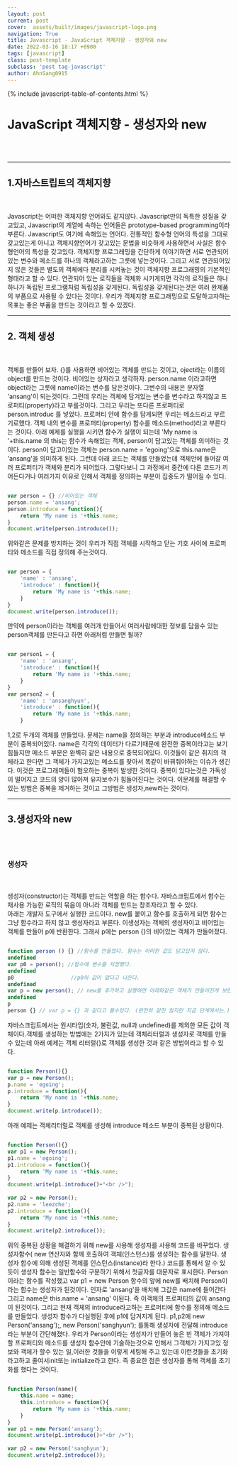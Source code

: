 ```yaml
---
layout: post
current: post
cover:  assets/built/images/javascript-logo.png
navigation: True
title: Javascript - JavaScript 객체지향 - 생성자와 new
date: 2022-03-16 18:17 +0900
tags: [javascript]
class: post-template
subclass: 'post tag-javascript'
author: AhnSang0915
---
```

{% include javascript-table-of-contents.html %}


# JavaScript 객체지향 - 생성자와 new

<br>
<br>

---

## 1.자바스트립트의 객체지향
<br>
<br>
Javascript는 어떠한 객체지향 언어와도 같지않다. Javascript만의 독특한 성질을 갖고있고, Javascript의 계열에 속하는 언어들은 prototype-based programming이라 부른다. Javascript도 여기에 속해있는 언어다. 전통적인 함수형 언어의 특성을 그대로 갖고있는게 아니고 객체지향언어가 갖고있는 문법을 비슷하게 사용하면서 사실은 함수형언어의 특성을 갖고있다. 객체지향 프로그래밍을 간단하게 이야기하면 서로 연관되어있는 변수와 메소드를 하나의 객체라고하는 그릇에 넣는것이다. 그리고 서로 연관되어있지 않은 것들은 별도의 객체에다 분리를 시켜놓는 것이 객체지향 프로그래밍의 기본적인 형태라고 할 수 있다. 연관되어 있는 로직들을 객체화 시키게되면 각각의 로직들은 하나하나가 독립된 프로그램처럼 독립성을 갖게된다. 독립성을 갖게된다는것은 여러 완제품의 부품으로 사용될 수 있다는 것이다. 우리가 객체지향 프로그래밍으로 도달하고자하는 목표는 좋은 부품을 만드는 것이라고 할 수 있겠다. 

---

## 2. 객체 생성
<br>
<br>
객체를 만들어 보자. {}를 사용하면 비어있는 객체를 만드는 것이고, oject라는 이름의 object를 만드는 것이다. 비어있는 상자라고 생각하자.  person.name 이라고하면 object라는 그릇에 name이라는 변수를 담은것이다. 그변수의 내용은 문자열 'ansang'이 되는것이다. 그런데 우리는 객체에 담겨있는 변수를 변수라고 하지않고 프로퍼티(property)라고 부를것이다. 그리고 우리는 또다른 프로퍼티로 person.introduc 를 넣었다. 프로퍼티 안에 함수를 담게되면 우리는 메소드라고 부르기로했다. 객체 내의 변수를 프로퍼티(property) 함수를 메소드(method)라고 부른다는 것이다. 아래 예제를 실행을 시키면 함수가 실행이 되는데 
'My name is '+this.name 의 this는 함수가 속해있는 객체, person이 담고있는 객체를 의미하는 것이다. person이 담고이있는 객체는 person.name = 'egoing'으로 this.name은 'ansang'을 의미하게 된다. 그런데 아래 코드는 객체를 만들었는데 객체안에 들어갈 여러 프로퍼티가 객체와 분리가 되어있다. 그렇다보니 그 과정에서 중간에 다른 코드가 끼어든다거나 여러가지 이유로 인해서 객체를 정의하는 부분이 집중도가 떨어질 수 있다. 

~~~javascript

var person = {} //비어있는 객체 
person.name = 'ansang';
person.introduce = function(){
    return 'My name is '+this.name; 
}
document.write(person.introduce());

~~~

위와같은 문제를 방지하는 것이 우리가 직접 객체를 시작하고 닫는 기호 사이에 프로퍼티와 메소드를 직접 정의해 주는것이다.

~~~javascript

var person = {
    'name' : 'ansang',
    'introduce' : function(){
        return 'My name is '+this.name;
    }
}
document.write(person.introduce());

~~~

만약에 person이라는 객체를 여러개 만들어서 여러사람에대한 정보를 담을수 있는 person객체를 만든다고 하면 아래처럼 만들면 될까? 
~~~javascript

var person1 = {
    'name' : 'ansang',
    'introduce' : function(){
        return 'My name is '+this.name;
    }
}
var person2 = {
    'name' : 'ansanghyun',
    'introduce' : function(){
        return 'My name is '+this.name;
    }


~~~
1,2로 두개의 객체를 만들었다. 문제는 name을 정의하는 부분과 introduce메소드 부분이 중복되어있다. name은 각각의 데이터가 다르기때문에 완전한 중복이라고는 보기힘들지만 메소드 부분은 완벽히 같은 내용으로 중복되어있다. 이것들이 같은 취지의 객체라고 한다면 그 객체가 가지고있는 메소드를 찾아서 똑같이 바꿔줘야하는 이슈가 생긴다. 이것은 프로그래머들이 혐오하는 중복이 발생한 것이다. 중복이 있다는것은 가독성이 떨어지고 코드의 양이 많아져 유지보수가 힘들어진다는 것이다. 이문제를 해결할 수 있는 방법은 중복을 제거하는 것이고 그방법은 생성자,new라는 것이다.

---

## 3.생성자와 new
<br>
<br>

### 생성자
<br>
<br>
생성자(constructor)는 객체를 만드는 역할을 하는 함수다. 자바스크립트에서 함수는 재사용 가능한 로직의 묶음이 아니라 객체를 만드는 창조자라고 할 수 있다.<br>
아래는 개발자 도구에서 실행한 코드이다. new를 붙이고 함수를 호출하게 되면 함수는 그냥 함수라고 하지 않고 생성자라고 부른다. 이생성자는 객체의 생성자이고 비어있는 객체를 만들어 p에 반환한다. 그래서 p에는 
person {}의 비어있는 객체가 만들어졌다.


~~~javascript

function person () {} //함수를 만들었다. 함수는 어떠한 값도 담고있지 않다.
undefined
var p0 = person(); //함수에 변수를 지정했다.
undefined
p0                  //p0의 값이 없다고 나온다.
undefined
var p = new person(); // new를 추가하고 실행하면 아래와같은 객체가 만들어진게 보인다. 
undefined
p
person {} // var p = {} 과 같다고 볼수있다. (완전히 같진 않지만 지금 단계에서는.)

~~~

자바스크립트에서는 원시타입(숫자, 불린값, null과 undefined)를 제외한 모든 값이 객체이다.객체를 생성하는 방법에는 2가지가 있는데 객체리터럴과 생성자로 객체를 만들 수 있는데 아래 예제는 객체 리터럴{}로 객체를 생성한 것과 같은 방법이라고 할 수 있다.

~~~javascript

function Person(){}
var p = new Person();
p.name = 'egoing';
p.introduce = function(){
    return 'My name is '+this.name; 
}
document.write(p.introduce());

~~~

아래 예제는 객체리터럴로 객체를 생성해 introduce 메소드 부분이 중복된 상황이다. 

~~~javascript

function Person(){}
var p1 = new Person();
p1.name = 'egoing';
p1.introduce = function(){
    return 'My name is '+this.name; 
}
document.write(p1.introduce()+"<br />");
 
var p2 = new Person();
p2.name = 'leezche';
p2.introduce = function(){
    return 'My name is '+this.name; 
}
document.write(p2.introduce());

~~~

위의 중복된 상황을 해결하기 위해 new를 사용해 생성자를 사용해 코드를 바꾸었다. 생성자함수( new 연산자와 함께 호출하여 객체(인스턴스)를 생성하는 함수를 말한다. 생성자 함수에 의해 생성된 객체를 인스턴스(instance)라 한다.) 코드를 통해서 알 수 있듯이 생성자 함수는 일반함수와 구분하기 위해서 첫글자를 대문자로 표시한다. Person이라는 함수를 작성했고 var p1 = new Person 함수의 앞에 new를 배치해 Person이라는 함수는 생성자가 된것이다. 인자로 'ansang'을 배치해 그값은 name에 들어간다 그리고 name은 this.name = 'ansang' 이된다. 즉 이객체의 프로퍼티의 값이 ansang이 된것이다. 그리고 현재 객체의 introduce라고하는 프로퍼티에 함수를 정의해 메소드를 만들었다. 생성자 함수가 다실행된 후에 p1에 담겨지게 된다. p1,p2에 new Person('ansang');, new Person('sanghyun'); 를통해 생성자에 전달해 introduce라는 부분이 간단해졌다. 우리가 Person이라는 생성자가 만들어 놓은 빈 객체가 가져야할 프로퍼티와 메소드를 생성자 함수안에 기술하는것으로 인해서 그객체가 가지고있 정보와 객체가 할수 있는 일,이러한 것들을 이렇게 세팅해 주고 있는데 이런것들을 초기화 라고하고 줄여서init또는 initialize라고 한다. 즉 중요한 점은 생성자를 통해 객체를 초기화를 했다는 것이다.

~~~javascript

function Person(name){
    this.name = name; 
    this.introduce = function(){
        return 'My name is '+this.name; 
    }   
}
var p1 = new Person('ansang');
document.write(p1.introduce()+"<br />");
 
var p2 = new Person('sanghyun');
document.write(p2.introduce());

~~~